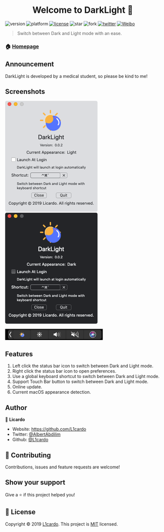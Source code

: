 <h1 align="center">Welcome to DarkLight 👋</h1>

![version](https://img.shields.io/badge/version-0.0.2-blue.svg?cacheSeconds=2592000)
![platform](https://img.shields.io/badge/platform-macOS>=10.14-orange)
[![license](https://img.shields.io/badge/License-MIT-yellow.svg)](https://raw.githubusercontent.com/L1cardo/ClockBar/master/LICENSE)
![star](https://img.shields.io/github/stars/L1cardo/DarkLight?style=social)
![fork](https://img.shields.io/github/forks/L1cardo/DarkLight?style=social)
[![twitter](https://img.shields.io/twitter/follow/AlbertAbdilim.svg?style=social)](https://twitter.com/AlbertAbdilim)
[![Weibo](https://img.shields.io/badge/Weibo-@ABD_R3yiM-red.svg)](https://www.weibo.com/1935602951)

> Switch between Dark and Light mode with an ease.

### 🏠 [Homepage](https://github.com/L1cardo/DarkLight)

## Announcement

DarkLight is developed by a medical student, so please be kind to me!

## Screenshots

![image](Screenshots/1.png)
![image](Screenshots/2.png)

![image](Screenshots/3.png)

## Features

1. Left click the status bar icon to switch between Dark and Light mode.
2. Right click the status bar icon to open preferences.
3. Use a global keyboard shortcut to switch between Dark and Light mode.
4. Support Touch Bar button to switch between Dark and Light mode.
5. Online update.
6. Current macOS appearance detection.

## Author

👤 **Licardo**

* Website: https://github.com/L1cardo
* Twitter: [@AlbertAbdilim](https://twitter.com/AlbertAbdilim)
* Github: [@L1cardo](https://github.com/L1cardo)

## 🤝 Contributing

Contributions, issues and feature requests are welcome!

## Show your support

Give a ⭐️ if this project helped you!

## 📝 License

Copyright © 2019 [L1cardo](https://github.com/L1cardo).
This project is [MIT](https://raw.githubusercontent.com/L1cardo/DarkLight/master/LICENSE) licensed.
